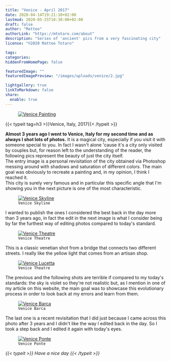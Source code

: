 ```yaml
---
title: "Venice - April 2017"
date: 2020-04-14T19:21:10+02:00
lastmod: 2020-05-25T10:30:00+02:00
draft: false
author: "Matteo"
authorLink: "https://mtotaro.com/about"
description: "Series of 'ancient' pics from a very fascinating city"
license: "©2020 Matteo Totaro"

tags:
categories:
hiddenFromHomePage: false

featuredImage: ""
featuredImagePreview: "/images/uploads/venice/2.jpg"

lightgallery: true
linkToMarkdown: false
share:
  enable: true
---
```


 <div class="container-fluid">
  	<div class="ratio-box fade-box">
      <figure>
        <a class="lightgallery" 
          href=/images/uploads/venice/2HD.jpg
          title="Venice Painting"
          data-thumbnail=/images/uploads/venice/2.jpg
          data-sub-html="Venice Painting">
          <img class="lazyload blur-up"
            src=/svg/loading/normal.svg
            data-src=/images/uploads/venice/2HD.jpg
            data-sizes=auto
            alt="Venice Painting"></a>
      </figure>
          {{< typeit tag=h3 >}}Venice, Italy, 2017{{< /typeit >}}
          <p><strong>Almost 3 years ago I went to Venice, Italy for my second time and as always I shot lots of photos.</strong> It is a magical city, especially if you visit it with someone special to you. In fact I wasn't alone 'cause it's a city only visited by couples but, for reason left to the understanding of the reader, the following pics represent the beauty of just the city itself. <br>
          The entry image is a personal revisitation of the city obtained via Photoshop messing around with shadows and saturation of different colors. The main goal was obviously to recreate a painting and, in my opinion, I think I reached it.<br>This city is surely very famous and in particular this specific angle that I'm showing you in the next picture is one of the most characteristic.</p>
            <figure>
                <a class="lightgallery" 
                  href=/images/uploads/venice/5HD.jpg
                  title="Venice Skyline"
                  data-thumbnail=/images/uploads/venice/5.jpg
                  data-sub-html="Venice Skyline">
                      <img class="lazyload blur-up"
                        src=/svg/loading/normal.svg
                        data-src=/images/uploads/venice/5HD.jpg
                        data-sizes=auto
                        alt="Venice Skyline">
                  </a>
                <figcaption class=image-caption>
                  <code>Venice Skyline</code>
                </figcaption>
            </figure>
          <p>I wanted to publish the ones I considered the best back in the day more than 3 years ago, in fact the edit in the next image is what I consider being by far the furthest way of editing photos compared to today's standard.</p>
            <figure>
              <a class=lightgallery
                href=/images/uploads/venice/1HD.jpg
                title="Venice Theatre"
                data-thumbnail=/images/uploads/venice/1.jpg 
                data-sub-html="Venice Skyline">
                    <img class="lazyload blur-up" 
                    src=/svg/loading/normal.svg
                    data-src=/images/uploads/venice/1HD.jpg
                    data-sizes=auto
                    alt="Venice Theatre"></a>
              <figcaption class=image-caption>
                <code>Venice Theatre</code>
              </figcaption>
            </figure>
          <p>This is a classic venetian shot from a bridge that connects two different streets. I really like the yellow light that comes from an artisan shop.</p>
          <figure>
              <a class=lightgallery
                href=/images/uploads/venice/4HD.jpg
                title="Venice Lucetta"
                data-thumbnail=/images/uploads/venice/4.jpg 
                data-sub-html="Venice Lucetta">
                    <img class="lazyload blur-up" 
                    src=/svg/loading/normal.svg
                    data-src=/images/uploads/venice/4HD.jpg
                    data-sizes=auto
                    alt="Venice Lucetta"></a>
              <figcaption class=image-caption>
                <code>Venice Theatre</code>
              </figcaption>
          </figure>
          <p>The previous and the following shots are terrible if compared to my today's standards: the sky is violet so they're not realistic but, as I mention in one of my article on this website, the main goal was to showcase this evolutionary process in order to look back at my errors and learn from them.</p>
          <figure>
              <a class=lightgallery
                href=/images/uploads/venice/3HD.jpg
                title="Venice Barca"
                data-thumbnail=/images/uploads/venice/3.jpg 
                data-sub-html="Venice Barca">
                    <img class="lazyload blur-up" 
                    src=/svg/loading/normal.svg
                    data-src=/images/uploads/venice/3HD.jpg
                    data-sizes=auto
                    alt="Venice Barca"></a>
              <figcaption class=image-caption>
                <code>Venice Barca</code>
              </figcaption>
          </figure>
          <p>The last one is a recent revisitation that I did just because I came across this photo after 3 years and I didn't like the way I edited back in the day. So I took a step back and I edited it again with today's eyes.</p>
          <figure>
              <a class=lightgallery
                href=/images/uploads/venice/6HD.jpg
                title="Venice Ponte"
                data-thumbnail=/images/uploads/venice/6.jpg
                data-sub-html="Venice Ponte">
                    <img class="lazyload blur-up" 
                    src=/svg/loading/normal.svg
                    data-src=/images/uploads/venice/6HD.jpg
                    data-sizes=auto
                    alt="Venice Ponte"></a>
              <figcaption class=image-caption>
                <code>Venice Ponte</code>
              </figcaption>
          </figure>
    <i>{{< typeit >}} Have a nice day {{< /typeit >}}</i>
    </div>
 </div>